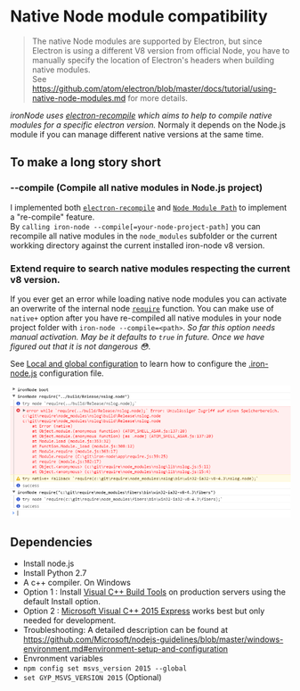 # Native Node module compatibility

> The native Node modules are supported by Electron, but since Electron is using a different V8 version from official Node, you have to manually specify the location of Electron's headers when building native modules.  
See https://github.com/atom/electron/blob/master/docs/tutorial/using-native-node-modules.md for more details.

*ironNode uses [electron-recompile](https://github.com/s-a/electron-recompile) which aims to help to compile native modules for a specific electron version.* Normaly it depends on the Node.js module if you can manage different native versions at the same time.


## To make a long story short

### --compile (Compile all native modules in Node.js project)
I implemented both [```electron-recompile```](https://github.com/s-a/electron-recompile) and [```Node Module Path```](https://github.com/s-a/nmp) to implement a "re-compile" feature.  
By ```calling iron-node --compile[=your-node-project-path]``` you can recompile all native modules in the ```node_modules``` subfolder or the current workking directory against the current installed iron-node v8 version.  

### Extend require to search native modules respecting the current v8 version.
If you ever get an error while loading native node modules you can activate an overwrite of the internal node [```require```](/../app/require.js) function. You can make use of ```native+``` option after you have re-compiled all native modules in your node project folder with ```iron-node --compile=<path>```.  *So far this option needs manual activation. May be it defaults to ```true``` in future. Once we have figured out that it is not dangerous :flushed:*.  


See [Local and global configuration](CONFIGURATION.md) to learn how to configure the [.iron-node.js](/.iron-node.js) configuration file.


![require](console-require.png)  

## Dependencies
- Install node.js
- Install Python 2.7
- A c++ compiler. On Windows
 - Option 1 :  Install [Visual C++ Build Tools](http://go.microsoft.com/fwlink/?LinkId=691126) on production servers using the default Install option.
 - Option 2 :  [Microsoft Visual C++ 2015 Express](https://www.visualstudio.com/products/visual-studio-community-vs) works best but only needed for development.
 - Troubleshooting: A detailed description can be found at https://github.com/Microsoft/nodejs-guidelines/blob/master/windows-environment.md#environment-setup-and-configuration
- Envronment variables
 - ```npm config set msvs_version 2015 --global``` 
 - ```set GYP_MSVS_VERSION 2015``` (Optional)